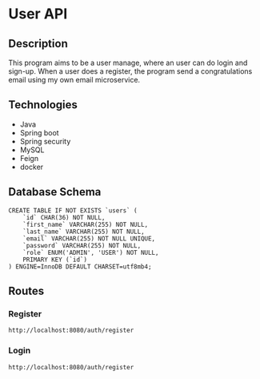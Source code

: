 # User API

## Description
This program aims to be a user manage, where an user can do login and sign-up. When a user does a register, the program send a congratulations email using my own email microservice. 

## Technologies
- Java
- Spring boot
- Spring security
- MySQL
- Feign
- docker

## Database Schema 
```
CREATE TABLE IF NOT EXISTS `users` (
    `id` CHAR(36) NOT NULL,
    `first_name` VARCHAR(255) NOT NULL,
    `last_name` VARCHAR(255) NOT NULL,
    `email` VARCHAR(255) NOT NULL UNIQUE, 
    `password` VARCHAR(255) NOT NULL,
    `role` ENUM('ADMIN', 'USER') NOT NULL,
    PRIMARY KEY (`id`)
) ENGINE=InnoDB DEFAULT CHARSET=utf8mb4;
```
## Routes
### Register
```
http://localhost:8080/auth/register
```
### Login
```
http://localhost:8080/auth/register
```
